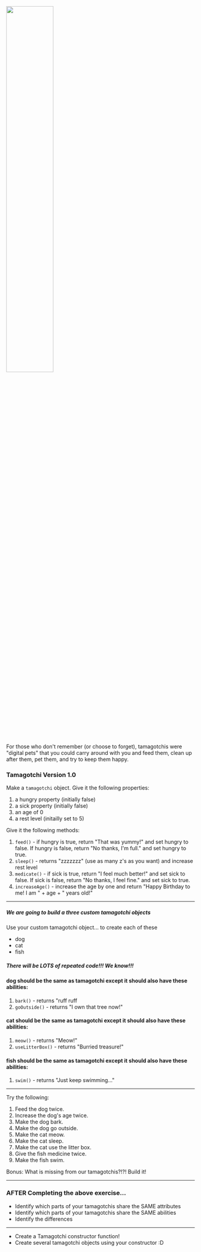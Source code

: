<img src="http://upload.wikimedia.org/wikipedia/commons/f/f2/Tamagotchi_0124_ubt.jpeg" width=50% >

For those who don't remember (or choose to forget), tamagotchis were "digital pets" that you could carry around with you and feed them, clean up after them, pet them, and try to keep them happy.

### Tamagotchi Version 1.0

Make a ```tamagotchi``` object. Give it the following properties:  
1. a hungry property (initially false)  
2. a sick property (initially false)  
3. an age of 0  
4. a rest level (initailly set to 5)

Give it the following methods:

1. ```feed()``` - if hungry is true, return "That was yummy!" and set hungry to false.  If hungry is false, return "No thanks, I'm full." and set hungry to true.  
2. ```sleep()``` - returns "zzzzzzz" (use as many z's as you want) and increase rest level
3. ```medicate()``` - if sick is true, return "I feel much better!" and set sick to false.  If sick is false, return "No thanks, I feel fine." and set sick to true.
4. ```increaseAge()``` - increase the age by one and return "Happy Birthday to me! I am " + age + " years old!"


---

##### We are going to build a three custom tamagotchi objects

Use your custom tamagotchi object... to create each of these
- dog
- cat
- fish

##### There will be LOTS of repeated code!!!  We know!!!

#### dog should be the same as tamagotchi except it should also have these abilities:
1. ```bark()``` - returns "ruff ruff  
2. ```goOutside()``` - returns "I own that tree now!"  

#### cat should be the same as tamagotchi except it should also have these abilities:
1. ```meow()``` - returns "Meow!"  
2. ```useLitterBox()``` - returns "Burried treasure!"  

#### fish should be the same as tamagotchi except it should also have these abilities:
1. ```swim()``` - returns "Just keep swimming..."  


---

Try the following:  
1. Feed the dog twice.  
2. Increase the dog's age twice.  
3. Make the dog bark.  
4. Make the dog go outside.  
5. Make the cat meow.  
6. Make the cat sleep.  
7. Make the cat use the litter box.  
8. Give the fish medicine twice.  
9. Make the fish swim.

Bonus:  What is missing from our tamagotchis?!?!  Build it!


---

### AFTER Completing the above exercise...
- Identify which parts of your tamagotchis share the SAME attributes
- Identify which parts of your tamagotchis share the SAME abilities
- Identify the differences

---
- Create a Tamagotchi constructor function!
- Create several tamagotchi objects using your constructor :D
